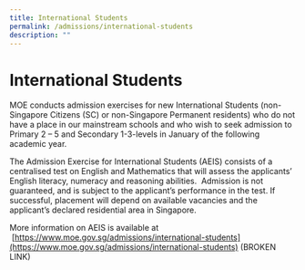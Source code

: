 ```yaml
---
title: International Students
permalink: /admissions/international-students
description: ""
---
```

International Students
======================

MOE conducts admission exercises for new International Students (non- Singapore Citizens (SC) or non-Singapore Permanent residents) who do not have a place in our mainstream schools and who wish to seek admission to Primary 2 – 5 and Secondary 1-3-levels in January of the following academic year.

  

The Admission Exercise for International Students (AEIS) consists of a centralised test on English and Mathematics that will assess the applicants’ English literacy, numeracy and reasoning abilities.  Admission is not guaranteed, and is subject to the applicant’s performance in the test. If successful, placement will depend on available vacancies and the applicant’s declared residential area in Singapore.

More information on AEIS is available at  [https://www.moe.gov.sg/admissions/international-students](https://www.moe.gov.sg/admissions/international-students) (BROKEN LINK)